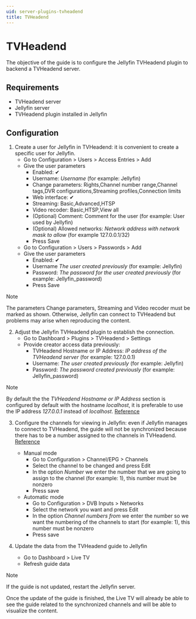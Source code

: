 ```yaml
---
uid: server-plugins-tvheadend
title: TVHeadend
---
```


# TVHeadend

The objective of the guide is to configure the Jellyfin TVHeadend plugin to backend a TVHeadend server.

## Requirements

* TVHeadend server
* Jellyfin server
* TVHeadend plugin installed in Jellyfin

## Configuration

<!-- markdownlint-disable MD029 ol-prefix -->

1. Create a user for Jellyfin in TVHeadend: it is convenient to create a specific user for Jellyfin.
    * Go to Configuration > Users > Access Entries > Add
    * Give the user parameters
        * Enabled: ✔
        * Username: *Username* (for example: Jellyfin)
        * Change parameters: Rights,Channel number range,Channel tags,DVR configurations,Streaming profiles,Connection limits
        * Web interface: ✔
        * Streaming: Basic,Advanced,HTSP
        * Video recoder: Basic,HTSP,View all
        * (Optional) Comment: Comment for the user (for example: User used by Jellyfin)
        * (Optional) Allowed networks: *Network address with network mask to allow* (for example 127.0.0.1/32)
        * Press Save
    * Go to Configuration > Users > Passwords > Add
    * Give the user parameters
        * Enabled: ✔
        * Username *The user created previously* (for example: Jellyfin)
        * Password: *The password for the user created previously* (for example: Jellyfin_password)
        * Press Save

> [!NOTE]
> The parameters Change parameters, Streaming and Video recoder must be marked as shown. Otherwise, Jellyfin can connect to TVHeadend but problems may arise when reproducing the content.

2. Adjust the Jellyfin TVHeadend plugin to establish the connection.
    * Go to Dashboard > Plugins > TVHeadend > Settings
    * Provide creator access data previously:
        * TVHeadend Hostname or IP Address: *IP address of the TVHeadend server* (for example: 127.0.0.1)
        * Username: *The user created previously* (for example: Jellyfin)
        * Password: *The password created previously* (for example: Jellyfin_password)

> [!NOTE]
> By default the the *TVHeadend Hostname or IP Address* section is configured by default with the hostname *localhost*, it is preferable to use the IP address *127.0.0.1* instead of *localhost*. [Reference](https://emby.media/community/index.php?/topic/55768-tv-headend-plugin-where-does-it-store-data/#entry542181)

3. Configure the channels for viewing in Jellyfin: even if Jellyfin manages to connect to TVHeadend, the guide will not be synchronized because there has to be a number assigned to the channels in TVHeadend. [Reference](https://emby.media/community/index.php?/topic/64583-no-channels-with-tvheadend-plugin/#entry642268)
    * Manual mode
        * Go to Configuration > Channel/EPG > Channels
        * Select the channel to be changed and press Edit
        * In the option *Number* we enter the number that we are going to assign to the channel (for example: 1), this number must be nonzero
        * Press save
    * Automatic mode
        * Go to Configuration > DVB Inputs > Networks
        * Select the network you want and press Edit
        * In the option *Channel numbers from* we enter the number so we want the numbering of the channels to start (for example: 1), this number must be nonzero
        * Press save

4. Update the data from the TVHeadend guide to Jellyfin
    * Go to Dashboard > Live TV
    * Refresh guide data

<!-- markdownlint-enable MD029 ol-prefix -->

> [!NOTE]
> If the guide is not updated, restart the Jellyfin server.

Once the update of the guide is finished, the Live TV will already be able to see the guide related to the synchronized channels and will be able to visualize the content.
